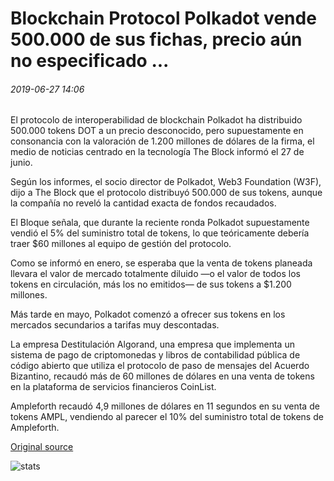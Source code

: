 # Blockchain Protocol Polkadot vende 500.000 de sus fichas, precio aún no especificado ...

###### 2019-06-27 14:06

El protocolo de interoperabilidad de blockchain Polkadot ha distribuido 500.000 tokens DOT a un precio desconocido, pero supuestamente en consonancia con la valoración de 1.200 millones de dólares de la firma, el medio de noticias centrado en la tecnología The Block informó el 27 de junio.

Según los informes, el socio director de Polkadot, Web3 Foundation (W3F), dijo a The Block que el protocolo distribuyó 500.000 de sus tokens, aunque la compañía no reveló la cantidad exacta de fondos recaudados.

El Bloque señala, que durante la reciente ronda Polkadot supuestamente vendió el 5% del suministro total de tokens, lo que teóricamente debería traer $60 millones al equipo de gestión del protocolo.

Como se informó en enero, se esperaba que la venta de tokens planeada llevara el valor de mercado totalmente diluido —o el valor de todos los tokens en circulación, más los no emitidos— de sus tokens a $1.200 millones.

Más tarde en mayo, Polkadot comenzó a ofrecer sus tokens en los mercados secundarios a tarifas muy descontadas.

La empresa Destitulación Algorand, una empresa que implementa un sistema de pago de criptomonedas y libros de contabilidad pública de código abierto que utiliza el protocolo de paso de mensajes del Acuerdo Bizantino, recaudó más de 60 millones de dólares en una venta de tokens en la plataforma de servicios financieros CoinList.

Ampleforth recaudó 4,9 millones de dólares en 11 segundos en su venta de tokens AMPL, vendiendo al parecer el 10% del suministro total de tokens de Ampleforth.

[Original source](https://cointelegraph.com/news/blockchain-protocol-polkadot-sells-500-000-of-its-tokens-price-still-unspecified)

![stats](https://c.statcounter.com/11760860/0/a89fa40b/1/ "stats")